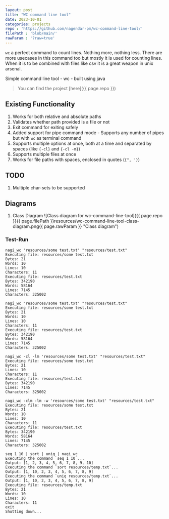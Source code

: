 ```yaml
---
layout: post
title: "WC command line tool"
date: 2023-10-01
categories: projects
repo : 'https://github.com/nagendar-pm/wc-command-line-tool/'
filePath : 'blob/main/'
rawParam : '?raw=true'
---
```


`wc` a perfect command to count lines. Nothing more, nothing less. There are more usecases in this command too but mostly it is used for counting lines. When it is to be combined with files like csv it is a great weapon in unix arsenal.

<!--more-->

Simple command line tool - wc - built using java

> You can find the project [here]({{ page.repo }})

## Existing Functionality
1. Works for both relative and absolute paths
2. Validates whether path provided is a file or not
3. Exit command for exiting safely
4. Added support for pipe command mode - Supports any number of pipes but with `wc` as terminal command
5. Supports multiple options at once, both at a time
   and separated by spaces (like `{-cl}` and `{-cl -m}`)
6. Supports multiple files at once
7. Works for file paths with spaces, enclosed in quotes (`{", '}`)

## TODO
1. Multiple char-sets to be supported

## Diagrams
1. Class Diagram
![Class diagram for wc-command-line-tool]({{ page.repo }}{{ page.filePath }}resources/wc-command-line-tool-class-diagram.png{{ page.rawParam }} "Class diagram")

### Test-Run
```commandline
nagi_wc 'resources/some test.txt' "resources/test.txt"
Executing file: resources/some test.txt
Bytes: 21
Words: 10
Lines: 10
Characters: 11
Executing file: resources/test.txt
Bytes: 342190
Words: 58164
Lines: 7145
Characters: 325002

nagi_wc "resources/some test.txt' "resources/test.txt"
Executing file: resources/some test.txt
Bytes: 21
Words: 10
Lines: 10
Characters: 11
Executing file: resources/test.txt
Bytes: 342190
Words: 58164
Lines: 7145
Characters: 325002

nagi_wc -cl -lm 'resources/some test.txt' "resources/test.txt"
Executing file: resources/some test.txt
Bytes: 21
Lines: 10
Characters: 11
Executing file: resources/test.txt
Bytes: 342190
Lines: 7145
Characters: 325002

nagi_wc -clm -lm -w 'resources/some test.txt' "resources/test.txt"
Executing file: resources/some test.txt
Bytes: 21
Words: 10
Lines: 10
Characters: 11
Executing file: resources/test.txt
Bytes: 342190
Words: 58164
Lines: 7145
Characters: 325002

seq 1 10 | sort | uniq | nagi_wc
Executing the command `seq 1 10`...
Output: [1, 2, 3, 4, 5, 6, 7, 8, 9, 10]
Executing the command `sort resources/temp.txt`...
Output: [1, 10, 2, 3, 4, 5, 6, 7, 8, 9]
Executing the command `uniq resources/temp.txt`...
Output: [1, 10, 2, 3, 4, 5, 6, 7, 8, 9]
Executing file: resources/temp.txt
Bytes: 21
Words: 10
Lines: 10
Characters: 11
exit
Shutting down...
```